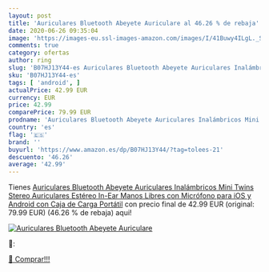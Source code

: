 ```yaml
---
layout: post
title: 'Auriculares Bluetooth Abeyete Auriculare al 46.26 % de rebaja'
date: 2020-06-26 09:35:04
image: 'https://images-eu.ssl-images-amazon.com/images/I/41Buwy4ILgL._SL200_.jpg'
comments: true
category: ofertas
author: ring
slug: 'B07HJ13Y44-es Auriculares Bluetooth Abeyete Auriculares Inalámbricos...'
sku: 'B07HJ13Y44-es'
tags: [ 'android', ]
actualPrice: 42.99 EUR
currency: EUR
price: 42.99
comparePrice: 79.99 EUR
prodname: 'Auriculares Bluetooth Abeyete Auriculares Inalámbricos Mini Twins Stereo Auriculares Estéreo In-Ear Manos Libres con Micrófono para iOS y Android  con Caja de Carga Portátil'
country: 'es'
flag: '🇪🇸'
brand: ''
buyurl: 'https://www.amazon.es/dp/B07HJ13Y44/?tag=tolees-21'
descuento: '46.26'
average: '42.99'
---
```


Tienes [Auriculares Bluetooth Abeyete Auriculares Inalámbricos Mini Twins Stereo Auriculares Estéreo In-Ear Manos Libres con Micrófono para iOS y Android  con Caja de Carga Portátil](https://www.amazon.es/dp/B07HJ13Y44/?tag=tolees-21) con precio final de  42.99 EUR (original: 79.99 EUR) (46.26 %  de rebaja) aqui!

[![Auriculares Bluetooth Abeyete Auriculare](https://images-eu.ssl-images-amazon.com/images/I/41Buwy4ILgL._SL200_.jpg)](https://www.amazon.es/dp/B07HJ13Y44/?tag=tolees-21)

🔎:


[🛒 Comprar!!!](https://www.amazon.es/dp/B07HJ13Y44/?tag=tolees-21)
